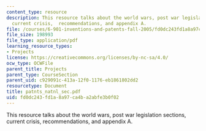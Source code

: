 ```yaml
---
content_type: resource
description: This resource talks about the world wars, post war legislation sections,
  current crisis,  recommendations, and appendix A.
file: /courses/6-901-inventions-and-patents-fall-2005/fd0dc243fd1a8a97ca4ba2abfe3b0f02_patnts_natnl_sec.pdf
file_size: 198993
file_type: application/pdf
learning_resource_types:
- Projects
license: https://creativecommons.org/licenses/by-nc-sa/4.0/
ocw_type: OCWFile
parent_title: Projects
parent_type: CourseSection
parent_uid: c929091c-413a-12f0-1176-eb1861802dd2
resourcetype: Document
title: patnts_natnl_sec.pdf
uid: fd0dc243-fd1a-8a97-ca4b-a2abfe3b0f02
---
```

This resource talks about the world wars, post war legislation sections, current crisis,  recommendations, and appendix A.